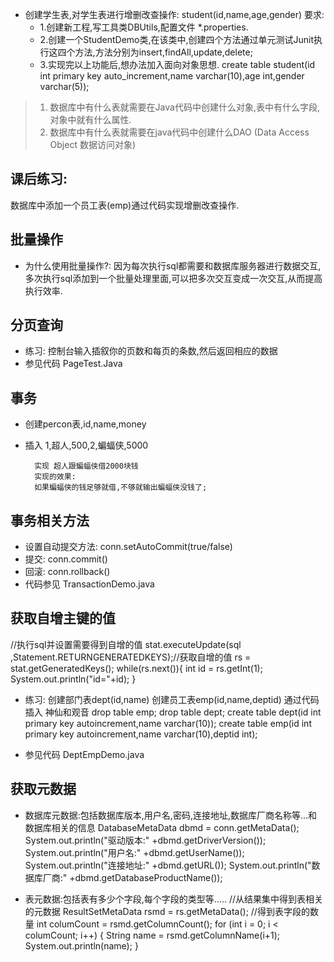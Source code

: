 - 创建学生表,对学生表进行增删改查操作: student(id,name,age,gender)
要求:
   - 1.创建新工程,写工具类DBUtils,配置文件 *.properties.
   - 2.创建一个StudentDemo类,在该类中,创建四个方法通过单元测试Junit执行这四个方法,方法分别为insert,findAll,update,delete;
   - 3.实现完以上功能后,想办法加入面向对象思想.
	create table student(id int primary key auto_increment,name varchar(10),age int,gender varchar(5));

> 1. 数据库中有什么表就需要在Java代码中创建什么对象,表中有什么字段,对象中就有什么属性.
> 2. 数据库中有什么表就需要在java代码中创建什么DAO
(Data Access Object 数据访问对象)

## 课后练习:
数据库中添加一个员工表(emp)通过代码实现增删改查操作.

## 批量操作
- 为什么使用批量操作?: 因为每次执行sql都需要和数据库服务器进行数据交互,多次执行sql添加到一个批量处理里面,可以把多次交互变成一次交互,从而提高执行效率.

## 分页查询
- 练习: 控制台输入插叙你的页数和每页的条数,然后返回相应的数据
- 参见代码 PageTest.Java

## 事务
- 创建percon表,id,name,money
- 插入 1,超人,500,2,蝙蝠侠,5000

		实现 超人跟蝙蝠侠借2000块钱
		实现的效果:
		如果蝙蝠侠的钱足够就借,不够就输出蝙蝠侠没钱了;


## 事务相关方法
- 设置自动提交方法: conn.setAutoCommit(true/false)
- 提交: conn.commit()
- 回滚: conn.rollback()
- 代码参见 TransactionDemo.java


## 获取自增主键的值
//执行sql并设置需要得到自增的值 stat.executeUpdate(sql ,Statement.RETURNGENERATEDKEYS);//获取自增的值 rs = stat.getGeneratedKeys(); 
while(rs.next()){ int id = rs.getInt(1); 
System.out.println("id="+id); }
 - 练习: 创建部门表dept(id,name) 创建员工表emp(id,name,deptid) 通过代码插入 神仙和观音 
 		drop table emp; drop table dept; 
 		create table dept(id int primary key autoincrement,name varchar(10));
 		create table emp(id int primary key autoincrement,name varchar(10),deptid int);

- 参见代码 DeptEmpDemo.java

## 获取元数据
- 数据库元数据:包括数据库版本,用户名,密码,连接地址,数据库厂商名称等...和数据库相关的信息
		DatabaseMetaData dbmd = conn.getMetaData();
		System.out.println("驱动版本:" +dbmd.getDriverVersion());
		System.out.println("用户名:" +dbmd.getUserName());
		System.out.println("连接地址:" +dbmd.getURL());
		System.out.println("数据库厂商:" +dbmd.getDatabaseProductName());

- 表元数据:包括表有多少个字段,每个字段的类型等..... //从结果集中得到表相关的元数据
		ResultSetMetaData rsmd = rs.getMetaData(); //得到表字段的数量
		int columCount = rsmd.getColumnCount();
		for (int i = 0; i < columCount; i++) {
			String name = rsmd.getColumnName(i+1);
			System.out.println(name);
		}